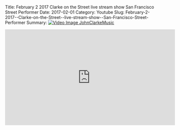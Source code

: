 Title: February 2 2017  Clarke on the Street  live stream show  San Francisco Street Performer
Date: 2017-02-01
Category: Youtube
Slug: February-2-2017--Clarke-on-the-Street--live-stream-show--San-Francisco-Street-Performer
Summary: <a href="/February-2-2017--Clarke-on-the-Street--live-stream-show--San-Francisco-Street-Performer.html"><img src="https://i.ytimg.com/vi/E8WV35m86Qo/hqdefault.jpg" alt="Video Image JohnClarkeMusic"></a>

<iframe width="560" height="315" src="https://www.youtube.com/embed/E8WV35m86Qo" title="YouTube video player" frameborder="0" allow="accelerometer; autoplay; clipboard-write; encrypted-media; gyroscope; picture-in-picture" allowfullscreen></iframe>

